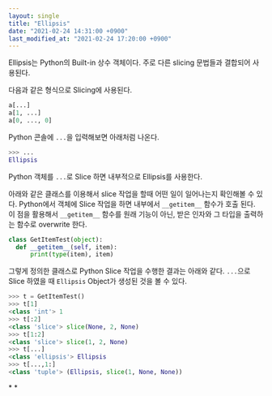 ```yaml
---
layout: single
title: "Ellipsis"
date: "2021-02-24 14:31:00 +0900"
last_modified_at: "2021-02-24 17:20:00 +0900"
---
```

Ellipsis는 Python의 Built-in 상수 객체이다. 주로 다른 slicing 문법들과 결합되어 사용된다.

다음과 같은 형식으로 Slicing에 사용된다.

```python
a[...]
a[1, ...]
a[0, ..., 0]
```

Python 콘솔에 `...`을 입력해보면 아래처럼 나온다.

```python
>>> ...
Ellipsis
```

Python 객체를 `...`로 Slice 하면 내부적으로 Ellipsis를 사용한다.

아래와 같은 클래스를 이용해서 slice 작업을 할때 어떤 일이 일어나는지 확인해볼 수 있다.
Python에서 객체에 Slice 작업을 하면 내부에서 `__getitem__` 함수가 호출 된다.
이 점을 활용해서 `__getitem__` 함수를 원래 기능이 아닌, 받은 인자와 그 타입을 출력하는 함수로 overwrite 한다.

```python
class GetItemTest(object):
  def __getitem__(self, item):
      print(type(item), item)
```

그렇게 정의한 클래스로 Python Slice 작업을 수행한 결과는 아래와 같다.
`...`으로 Slice 하였을 때 `Ellipsis` Object가 생성된 것을 볼 수 있다.

```python
>>> t = GetItemTest()
>>> t[1]
<class 'int'> 1
>>> t[:2]
<class 'slice'> slice(None, 2, None)
>>> t[1:2]
<class 'slice'> slice(1, 2, None)
>>> t[...]
<class 'ellipsis'> Ellipsis
>>> t[...,1:]
<class 'tuple'> (Ellipsis, slice(1, None, None))
```

<div class="md-reference" markdown="1">
* <https://docs.python.org/3/library/constants.html?highlight=ellipsis#Ellipsis>
* <https://stackoverflow.com/questions/752602/slicing-in-python-expressions-documentation>
</div>
